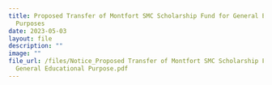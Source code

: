 ```yaml
---
title: Proposed Transfer of Montfort SMC Scholarship Fund for General Education
  Purposes
date: 2023-05-03
layout: file
description: ""
image: ""
file_url: /files/Notice_Proposed Transfer of Montfort SMC Scholarship Fund for
  General Educational Purpose.pdf
---
```

